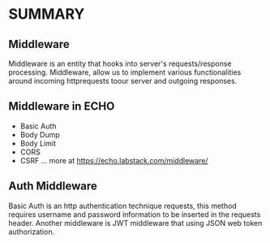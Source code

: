 # SUMMARY

## Middleware

Middleware is an entity that hooks into server's requests/response processing. Middleware, allow us to implement various functionalities around incoming httprequests toour server and outgoing responses.

## Middleware in ECHO

- Basic Auth
- Body Dump
- Body Limit
- CORS
- CSRF
... more at https://echo.labstack.com/middleware/

## Auth Middleware

Basic Auth is an http authentication technique requests, this method requires username and password information to be inserted in the requests header. Another middleware is JWT middleware that using JSON web token authorization.